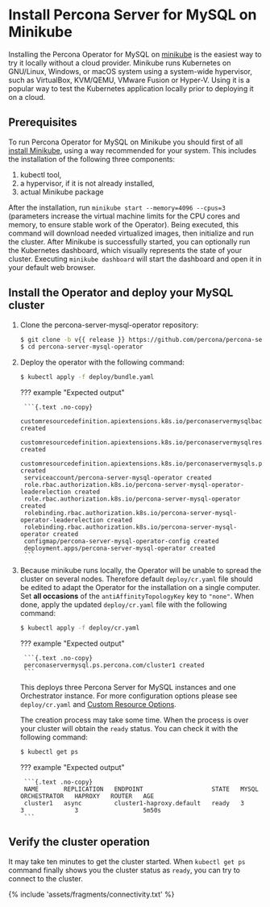# Install Percona Server for MySQL on Minikube

Installing the Percona Operator for MySQL on [minikube](https://github.com/kubernetes/minikube)
is the easiest way to try it locally without a cloud provider. Minikube runs
Kubernetes on GNU/Linux, Windows, or macOS system using a system-wide
hypervisor, such as VirtualBox, KVM/QEMU, VMware Fusion or Hyper-V. Using it is
a popular way to test the Kubernetes application locally prior to deploying it
on a cloud.

## Prerequisites

To run Percona Operator for MySQL on Minikube you should first of all [install Minikube](https://kubernetes.io/docs/tasks/tools/install-minikube/),
using a way recommended for your system. This includes the installation of
the following three components:

1. kubectl tool,
2. a hypervisor, if it is not already installed,
3. actual Minikube package

After the installation, run `minikube start --memory=4096 --cpus=3`
(parameters increase the virtual machine limits for the CPU cores and memory,
to ensure stable work of the Operator). Being executed, this command will
download needed virtualized images, then initialize and run the
cluster. After Minikube is successfully started, you can optionally run the
Kubernetes dashboard, which visually represents the state of your cluster.
Executing `minikube dashboard` will start the dashboard and open it in your
default web browser.

## Install the Operator and deploy your MySQL cluster

1. Clone the percona-server-mysql-operator repository:

    ```{.bash data-prompt="$"}
    $ git clone -b v{{ release }} https://github.com/percona/percona-server-mysql-operator
    $ cd percona-server-mysql-operator
    ```

2. Deploy the operator with the following command:

    ```{.bash data-prompt="$"}
    $ kubectl apply -f deploy/bundle.yaml
    ```

    ??? example "Expected output"

        ```{.text .no-copy}
        customresourcedefinition.apiextensions.k8s.io/perconaservermysqlbackups.ps.percona.com created
        customresourcedefinition.apiextensions.k8s.io/perconaservermysqlrestores.ps.percona.com created
        customresourcedefinition.apiextensions.k8s.io/perconaservermysqls.ps.percona.com created
        serviceaccount/percona-server-mysql-operator created
        role.rbac.authorization.k8s.io/percona-server-mysql-operator-leaderelection created
        role.rbac.authorization.k8s.io/percona-server-mysql-operator created
        rolebinding.rbac.authorization.k8s.io/percona-server-mysql-operator-leaderelection created
        rolebinding.rbac.authorization.k8s.io/percona-server-mysql-operator created
        configmap/percona-server-mysql-operator-config created
        deployment.apps/percona-server-mysql-operator created
        ```

3. Because minikube runs locally, the Operator will be unable to spread the
    cluster on several nodes. Therefore default ``deploy/cr.yaml`` file should
    be edited to adapt the Operator for the installation on a single computer.
    Set **all occasions** of the `antiAffinityTopologyKey` key to `"none"`.
    When done, apply the updated ``deploy/cr.yaml`` file with the following
    command:

    ```{.bash data-prompt="$"}
    $ kubectl apply -f deploy/cr.yaml
    ```

    ??? example "Expected output"

        ```{.text .no-copy}
        perconaservermysql.ps.percona.com/cluster1 created
        ```

    This deploys three Percona Server for MySQL instances and one Orchestrator
    instance. For more configuration options please see `deploy/cr.yaml` and
    [Custom Resource Options](operator.md#operator-custom-resource-options).

    The creation process may take some time. When the process is over your
    cluster will obtain the `ready` status. You can check it with the following
    command:

    ```{.bash data-prompt="$"}
    $ kubectl get ps
    ```

    ??? example "Expected output"

        ```{.text .no-copy}
        NAME       REPLICATION   ENDPOINT                   STATE   MYSQL   ORCHESTRATOR   HAPROXY   ROUTER   AGE
        cluster1   async         cluster1-haproxy.default   ready   3       3              3                  5m50s
        ```

## Verify the cluster operation

It may take ten minutes to get the cluster started. When `kubectl get ps`
command finally shows you the cluster status as `ready`, you can try to connect
to the cluster.

{% include 'assets/fragments/connectivity.txt' %}


